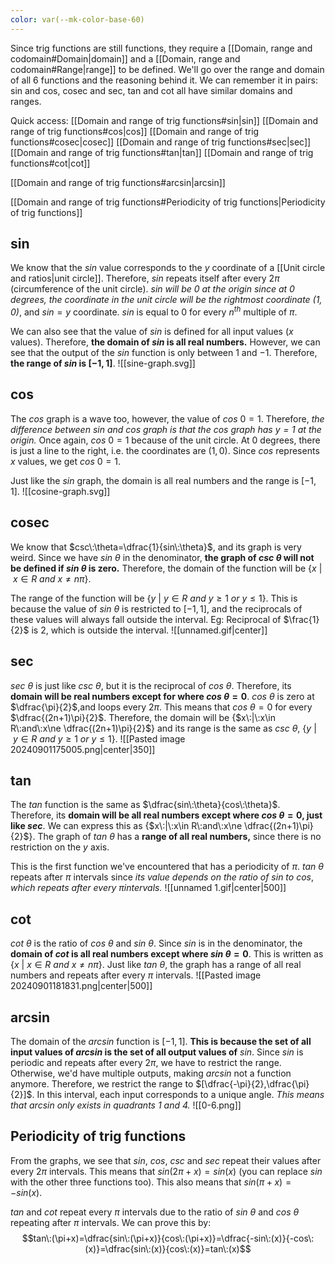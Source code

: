 ```yaml
---
color: var(--mk-color-base-60)
---
```

Since trig functions are still functions, they require a [[Domain, range and codomain#Domain|domain]] and a [[Domain, range and codomain#Range|range]] to be defined. We'll go over the range and domain of all 6 functions and the reasoning behind it. We can remember it in pairs: sin and cos, cosec and sec, tan and cot all have similar domains and ranges.

Quick access:
[[Domain and range of trig functions#sin|sin]]
[[Domain and range of trig functions#cos|cos]]
[[Domain and range of trig functions#cosec|cosec]]
[[Domain and range of trig functions#sec|sec]]
[[Domain and range of trig functions#tan|tan]]
[[Domain and range of trig functions#cot|cot]]

[[Domain and range of trig functions#arcsin|arcsin]]

[[Domain and range of trig functions#Periodicity of trig functions|Periodicity of trig functions]]

## sin
We know that the $sin$ value corresponds to the $y$ coordinate of a [[Unit circle and ratios|unit circle]]. Therefore, $sin$ repeats itself after every $2\pi$ (circumference of the unit circle). *$sin$ will be $0$ at the origin since at $0$ degrees, the coordinate in the unit circle will be the rightmost coordinate ($1,0$)*, and $sin=y$ coordinate. $sin$ is equal to $0$ for every $n^{th}$ multiple of $\pi$.

We can also see that the value of $sin$ is defined for all input values ($x$ values). Therefore, **the domain of $sin$ is all real numbers.** However, we can see that the output of the $sin$ function is only between $1$ and $-1$. Therefore, **the range of $sin$ is $[-1,1]$**.
![[sine-graph.svg]]

## cos
The $cos$ graph is a wave too, however, the value of $cos\:0=1$. Therefore, *the difference between $sin$ and $cos$ graph is that the $cos$ graph has $y=1$ at the origin.* Once again, $cos\:0=1$ because of the unit circle. At $0$ degrees, there is just a line to the right, i.e. the coordinates are $(1,0)$. Since $cos$ represents $x$ values, we get $cos\:0=1$.

Just like the $sin$ graph, the domain is all real numbers and the range is $[-1,1]$.
![[cosine-graph.svg]]

## cosec
We know that $csc\:\theta=\dfrac{1}{sin\:\theta}$, and its graph is very weird. Since we have $sin\:\theta$ in the denominator, **the graph of $csc\:\theta$ will not be defined if $sin\:\theta$ is zero.** Therefore, the domain of the function will be {$x\:|\:x\in R\:and\:x\ne n\pi$}.

The range of the function will be {$y\:|\:y\in R\:and\:y\ge1\:or\:y\le1$}. This is because the value of $sin\:\theta$ is restricted to $[-1,1]$, and the reciprocals of these values will always fall outside the interval. Eg: Reciprocal of $\frac{1}{2}$ is $2$, which is outside the interval.
![[unnamed.gif|center]]

## sec
$sec\:\theta$ is just like $csc\:\theta$, but it is the reciprocal of $cos\:\theta$. Therefore, its **domain will be real numbers except for where $cos\:\theta=0$**. $cos\:\theta$ is zero at $\dfrac{\pi}{2}$,and loops every $2\pi$. This means that $cos\:\theta=0$ for every $\dfrac{(2n+1)\pi}{2}$. Therefore, the domain will be 
{$x\:|\:x\in R\:and\:x\ne \dfrac{(2n+1)\pi}{2}$} and its range is the same as $csc\:\theta$, 
{$y\:|\:y\in R\:and\:y\ge1\:or\:y\le1$}.
![[Pasted image 20240901175005.png|center|350]]

## tan
The $tan$ function is the same as $\dfrac{sin\:\theta}{cos\:\theta}$. Therefore, its **domain will be all real numbers except where $cos\:\theta=0$, just like $sec$**. We can express this as {$x\:|\:x\in R\:and\:x\ne \dfrac{(2n+1)\pi}{2}$}. The graph of $tan\:\theta$ has a **range of all real numbers,** since there is no restriction on the $y$ axis.

This is the first function we've encountered that has a periodicity of $\pi$. $tan\:\theta$ repeats after $\pi$ intervals since *its value depends on the ratio of $sin$ to $cos$*, *which repeats after every $\pi$intervals.* 
![[unnamed 1.gif|center|500]]

## cot
$cot\:\theta$ is the ratio of $cos\:\theta$ and $sin\:\theta$. Since $sin$ is in the denominator, the **domain of $cot$ is all real numbers except where $sin\:\theta=0$**. This is written as {$x\:|\:x\in R\:and\:x\ne n\pi$}. Just like $tan\:\theta$, the graph has a range of all real numbers and repeats after every $\pi$ intervals.
![[Pasted image 20240901181831.png|center|500]]

## arcsin
The domain of the $arcsin$ function is $[-1,1]$. **This is because the set of all input values of $arcsin$ is the set of all output values of** $sin$. Since $sin$ is periodic and repeats after every $2\pi$, we have to restrict the range. Otherwise, we'd have multiple outputs, making $arcsin$ not a function anymore. Therefore, we restrict the range to $[\dfrac{-\pi}{2},\dfrac{\pi}{2}]$. In this interval, each input corresponds to a unique angle. *This means that $arcsin$ only exists in quadrants 1 and 4.* 
![[0-6.png]]

## Periodicity of trig functions
From the graphs, we see that $sin,\:cos,\:csc$ and $sec$ repeat their values after every $2\pi$ intervals. This means that $sin(2\pi+x)=sin(x)$ (you can replace $sin$ with the other three functions too). This also means that $sin(\pi+x)=-sin(x)$.

$tan$ and $cot$ repeat every $\pi$ intervals due to the ratio of $sin\:\theta$ and $cos\:\theta$ repeating after $\pi$ intervals. We can prove this by:$$tan\:(\pi+x)=\dfrac{sin\:(\pi+x)}{cos\:(\pi+x)}=\dfrac{-sin\:(x)}{-cos\:(x)}=\dfrac{sin\:(x)}{cos\:(x)}=tan\:(x)$$

